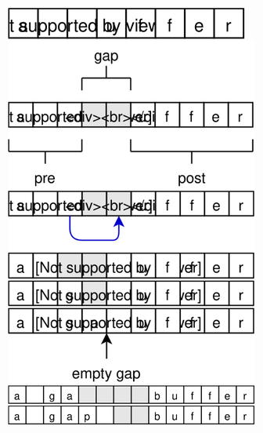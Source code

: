 <img src="/blog/split-buffer/gap-buffer-1.svg" />
<img src="/blog/split-buffer/gap-buffer-2.svg" />
<img src="/blog/split-buffer/gap-buffer-3.svg" />
<img src="/blog/split-buffer/gap-buffer-4.svg" />
<img src="/blog/split-buffer/gap-buffer-5.svg" />
<img src="/blog/split-buffer/gap-buffer-6.svg" />
<img src="/blog/split-buffer/gap-buffer-7.svg" />
<img src="/blog/split-buffer/gap-buffer-8.svg" />

